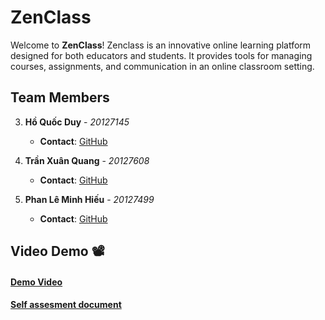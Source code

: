 # ZenClass

Welcome to **ZenClass**! Zenclass is an innovative online learning platform designed for both educators and students. It provides tools for managing courses, assignments, and communication in an online classroom setting.

## Team Members

3. **Hồ Quốc Duy** - _20127145_
   - **Contact**: [GitHub](https://github.com/HQDuy47)

2. **Trần Xuân Quang** - _20127608_
   - **Contact**: [GitHub](https://github.com/txquang2202)

3. **Phan Lê Minh Hiếu** - _20127499_
   - **Contact**: [GitHub](https://github.com/minhhhieuuu)

## Video Demo 📽️

#### [Demo Video](https://www.youtube.com/watch?v=JCr9mzrOyOE)
#### [Self assesment document](https://drive.google.com/drive/folders/1c48rF64AdSYOvzMIgNaLJZ77OpfKIb6V)
